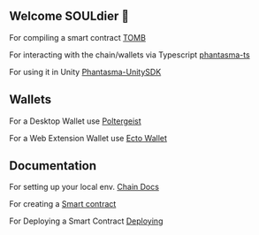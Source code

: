 ## Welcome SOULdier 👋

For compiling a smart contract [TOMB](https://github.com/phantasma-io/TOMB)

For interacting with the chain/wallets via Typescript [phantasma-ts](https://github.com/phantasma-io/phantasma-ts)

For using it in Unity [Phantasma-UnitySDK](https://github.com/phantasma-io/Phantasma-UnitySDK) 

## Wallets 

For a Desktop Wallet use [Poltergeist](https://github.com/phantasma-io/Poltergeist/releases) 

For a Web Extension Wallet use [Ecto Wallet](https://chrome.google.com/webstore/detail/ecto-wallet/bgjogpoidejdemgoochpnkmdjpocgkha) 

## Documentation

For setting up your local env. [Chain Docs](https://phantasma.gitbook.io/phantasmachain/)

For creating a [Smart contract](https://phantasma.gitbook.io/tomb/)

For Deploying a Smart Contract [Deploying](https://phantasma.gitbook.io/developers/tools-and-sdks/tools-and-sdks/smart-contracts/how-to-deploy)

<!--

**Here are some ideas to get you started:**

🙋‍♀️ A short introduction - what is your organization all about?
🌈 Contribution guidelines - how can the community get involved?
👩‍💻 Useful resources - where can the community find your docs? Is there anything else the community should know?
🍿 Fun facts - what does your team eat for breakfast?
🧙 Remember, you can do mighty things with the power of [Markdown](https://docs.github.com/github/writing-on-github/getting-started-with-writing-and-formatting-on-github/basic-writing-and-formatting-syntax)
-->
